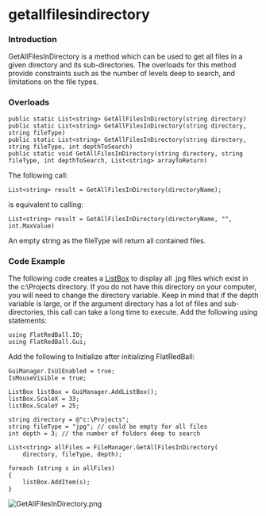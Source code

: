 # getallfilesindirectory

### Introduction

GetAllFilesInDirectory is a method which can be used to get all files in a given directory and its sub-directories. The overloads for this method provide constraints such as the number of levels deep to search, and limitations on the file types.

### Overloads

```
public static List<string> GetAllFilesInDirectory(string directory)
public static List<string> GetAllFilesInDirectory(string directory, string fileType)
public static List<string> GetAllFilesInDirectory(string directory, string fileType, int depthToSearch)
public static void GetAllFilesInDirectory(string directory, string fileType, int depthToSearch, List<string> arrayToReturn)
```

The following call:

```
List<string> result = GetAllFilesInDirectory(directoryName);
```

is equivalent to calling:

```
List<string> result = GetAllFilesInDirectory(directoryName, "", int.MaxValue)
```

An empty string as the fileType will return all contained files.

### Code Example

The following code creates a [ListBox](../../../../../frb/docs/index.php) to display all .jpg files which exist in the c:\Projects directory. If you do not have this directory on your computer, you will need to change the directory variable. Keep in mind that if the depth variable is large, or if the argument directory has a lot of files and sub-directories, this call can take a long time to execute. Add the following using statements:

```
using FlatRedBall.IO;
using FlatRedBall.Gui;
```

Add the following to Initialize after initializing FlatRedBall:

```
GuiManager.IsUIEnabled = true;
IsMouseVisible = true;

ListBox listBox = GuiManager.AddListBox();
listBox.ScaleX = 33;
listBox.ScaleY = 25;

string directory = @"c:\Projects";
string fileType = "jpg"; // could be empty for all files
int depth = 3; // the number of folders deep to search

List<string> allFiles = FileManager.GetAllFilesInDirectory(
    directory, fileType, depth);

foreach (string s in allFiles)
{
    listBox.AddItem(s);
}
```

![GetAllFilesInDirectory.png](../../../../../media/migrated\_media-GetAllFilesInDirectory.png)
